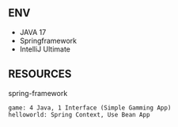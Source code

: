 ENV
---
- JAVA 17
- Springframework
- IntelliJ Ultimate


RESOURCES
---
spring-framework

    game: 4 Java, 1 Interface (Simple Gamming App)
    helloworld: Spring Context, Use Bean App
